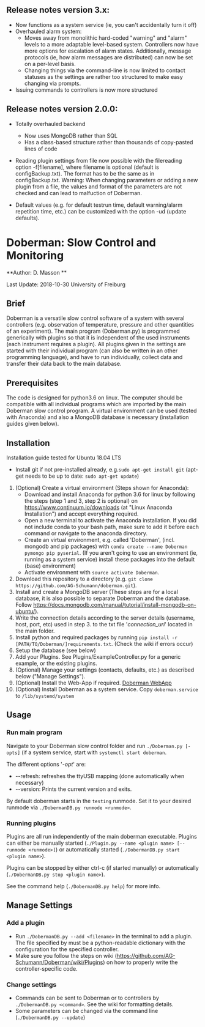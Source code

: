 ## Release notes version 3.x: ##

* Now functions as a system service (ie, you can't accidentally turn it off)
* Overhauled alarm system:
  * Moves away from monolithic hard-coded "warning" and "alarm" levels to a more adaptable level-based system. Controllers now have more options for escalation of alarm states. Additionally, message protocols (ie, how alarm messages are distributed) can now be set on a per-level basis.
  * Changing things via the command-line is now limited to contact statuses as the settings are rather too structured to make easy changing via prompts.
* Issuing commands to controllers is now more structured

## Release notes version 2.0.0: ##
* Totally overhauled backend
  * Now uses MongoDB rather than SQL
  * Has a class-based structure rather than thousands of copy-pasted lines of code

* Reading plugin settings from file now possible with the filereading option -f[filename], where filename is optional (default is configBackup.txt). The format has to be the same as in configBackup.txt. Warning: When changing parameters or adding a new plugin from a file, the values and format of the parameters are not checked and can lead to malfuction of Doberman.

* Default values (e.g. for default testrun time, default warning/alarm repetition time, etc.) can be customized with the option -ud (update defaults).

# Doberman: Slow Control and Monitoring #

**Author: D. Masson **

Last Update: 2018-10-30
University of Freiburg

## Brief ##

Doberman is a versatile slow control software of a system with several controllers (e.g. observation of temperature, pressure and other quantities of an experiment). The main program (Doberman.py) is programmed generically with plugins so that it is independent of the used instruments (each instrument requires a plugin). All plugins given in the settings are started with their individual program (can also be written in an other programming language), and have to run individually, collect data and transfer their data back to the main database.

## Prerequisites ##

The code is designed for python3.6 on linux. The computer should be compatible with all individual programs which are imported by the main Doberman slow control program. A virtual environment can be used (tested with Anaconda) and also a MongoDB database is necessary (installation guides given below).

## Installation ##
Installation guide tested for Ubuntu 18.04 LTS

* Install git if not pre-installed already, e.g.`sudo apt-get install git` (apt-get needs to be up to date: `sudo apt-get update`)

1. (Optional) Create a virtual environment (Steps shown for Anaconda):
     * Download and install Anaconda for python 3.6 for linux by following the steps (step 1 and 3, step 2 is optional) on https://www.continuum.io/downloads (at "Linux Anaconda Installation") and accept everything required.
     * Open a new terminal to activate the Anaconda installation. If you did not include conda to your bash path, make sure to add it before each command or navigate to the anaconda directory.
     * Create an virtual environment, e.g. called 'Doberman', (incl. mongodb and pip packages) with `conda create --name Doberman pymongo pip pyserial`. (If you aren't going to use an environment (ie, running as a system service) install these packages into the default (base) environment)
     * Activate environment with `source activate Doberman`.
2.  Download this repository to a directory (e.g. `git clone https://github.com/AG-Schumann/doberman.git`).
3.  Install and create a MongoDB server (These steps are for a local database, it is also possible to separate Doberman and the database. Follow https://docs.mongodb.com/manual/tutorial/install-mongodb-on-ubuntu/).
4. Write the connection details according to the server details (username, host, port, etc) used in step 3. to the txt file '*connection_uri*' located in the main folder.
5. Install python and required packages by running `pip install -r [PATH/TO/Doberman/]requirements.txt`. (Check the wiki if errors occur)
6. Setup the database (see below)
7. Add your Plugins. See Plugins/ExampleController.py for a generic example, or the existing plugins.
8. (Optional) Manage your settings (contacts, defaults, etc.) as described below ("Manage Settings").
9. (Optional) Install the Web-App if required. [Doberman WebApp](https://github.com/AG-Schumann/webapp)
10. (Optional) Install Doberman as a system service. Copy `doberman.service` to `/lib/systemd/system`
## Usage ##

### Run main program ###
Navigate to your Doberman slow control folder and run `./Doberman.py [-opts]` (if a system service, start with `systemctl start doberman`.

The different options '*-opt*' are:

* --refresh: refreshes the ttyUSB mapping (done automatically when necessary)
* --version: Prints the current version and exits.

By default doberman starts in the `testing` runmode. Set it to your desired runmode via `./DobermanDB.py runmode <runmode>`.

### Running plugins ###
Plugins are all run independently of the main doberman executable. Plugins can either be manually started (`./Plugin.py --name <plugin name> [--runmode <runmode>]`) or automatically started (`./DobermanDB.py start <plugin name>`).

Plugins can be stopped by either ctrl-c (if started manually) or automatically (`./DobermanDB.py stop <plugin name>`).

See the command help (`./DobermanDB.py help`) for more info.

## Manage Settings ##
### Add a plugin ###
* Run `./DobermanDB.py --add <filename>` in the terminal to add a plugin. The file specified by <filename> must be a python-readable dictionary with the configuration for the specified controller.
* Make sure you follow the steps on wiki (https://github.com/AG-Schumann/Doberman/wiki/Plugins) on how to properly write the controller-specific code.

### Change settings ###
* Commands can be sent to Doberman or to controllers by `./DobermanDB.py <command>`. See the wiki for formatting details.
* Some parameters can be changed via the command line (`./DobermanDB.py --update`)
